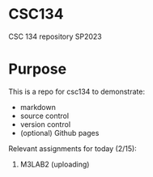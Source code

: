 # CSC134
CSC 134 repository SP2023

# Purpose
This is a repo for csc134 to demonstrate:
- markdown
- source control
- version control
- (optional) Github pages

Relevant assignments for today (2/15):
1. M3LAB2 (uploading)


